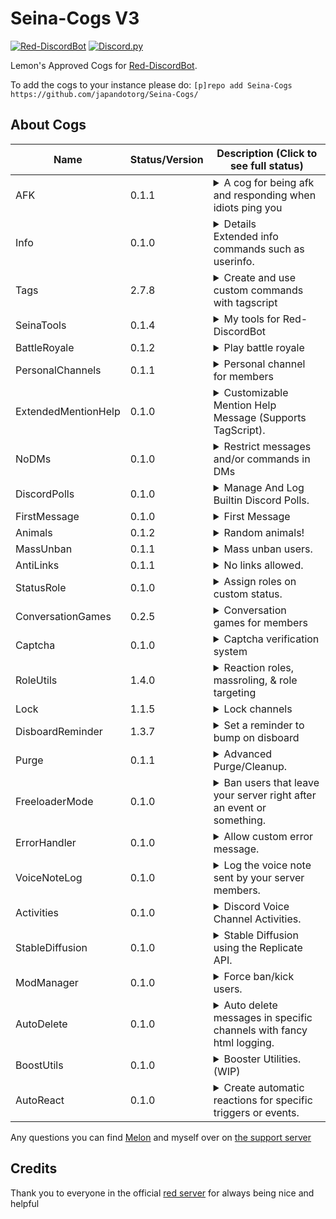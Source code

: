 # Seina-Cogs V3
[![Red-DiscordBot](https://img.shields.io/badge/Red--DiscordBot-V3-red.svg)](https://github.com/Cog-Creators/Red-DiscordBot) [![Discord.py](https://img.shields.io/badge/Discord.py-rewrite-blue.svg)](https://github.com/Rapptz/discord.py/tree/rewrite)

Lemon's Approved Cogs for [Red-DiscordBot](https://github.com/Cog-Creators/Red-DiscordBot/tree/V3/develop).

To add the cogs to your instance please do: `[p]repo add Seina-Cogs https://github.com/japandotorg/Seina-Cogs/`

## About Cogs
| Name        | Status/Version   | Description (Click to see full status)                                                                                           |
|-------------|------------------|----------------------------------------------------------------------------------------------------------------------------------|
| AFK         | 0.1.1            | <details>Away From Keyboard<summary>A cog for being afk and responding when idiots ping you</summary></details>                  |
| Info        | 0.1.0            | <details>Extended info commands.</details><summary>Extended info commands such as userinfo.</summary>                            |
| Tags        | 2.7.8            | <details>Create and use Tags<summary>Create and use custom commands with tagscript</summary></details>                           |
| SeinaTools  | 0.1.4            | <details><summary>My tools for Red-DiscordBot</summary>Some cool utility tools for Red-DiscordBot</details>                      |
| BattleRoyale| 0.1.2            | <details><summary>Play battle royale</summary>Play battle royale with your friends or join automated matches</details>           |
| PersonalChannels | 0.1.1       | <details><summary>Personal channel for members</summary>Personal channel for members</details>                                   |
| ExtendedMentionHelp | 0.1.0    | <details><summary>Customizable Mention Help Message (Supports TagScript).</summary>Set a custom message to be sent on bot mention (Supports TagScript).</details>                           |
| NoDMs       | 0.1.0            | <details><summary>Restrict messages and/or commands in DMs</summary>Restrict messages or any commands in DMs from others, with various configuration settings.</details> |
| DiscordPolls | 0.1.0           | <details><summary>Manage And Log Builtin Discord Polls.</summary>Manage and also configure logging for the builtin Discord Polls.</details> |
| FirstMessage| 0.1.0            | <details><summary>First Message</summary>A simple cog for jump to first message of a channel.</details>                          |
| Animals     | 0.1.2            | <details><summary>Random animals!</summary>Random animal images & facts</details>                                                |
| MassUnban   | 0.1.1            | <details><summary>Mass unban users.</summary>Mass unban users by the ban reason used</details>                                   |
| AntiLinks   | 0.1.1            | <details><summary>No links allowed.</summary>Removes all links in specified channels, with the ability to whitelist roles.</details> |
| StatusRole  | 0.1.0            | <details><summary>Assign roles on custom status.</summary>Assign roles to users for the duration in which they have certain custom statuses <details> |
| ConversationGames | 0.2.5      | <details><summary>Conversation games for members</summary>Conversation games for members</details>                         |
| Captcha     | 0.1.0            | <details><summary>Captcha verification system</summary>Captcha verification system</details>                                     |
| RoleUtils   | 1.4.0            | <details><summary>Reaction roles, massroling, & role targeting</summary>Reaction roles, massrolin & role targeting</details>     |
| Lock        | 1.1.5            | <details><summary>Lock channels</summary>Lock channels or the whole server</details>                                             |
| DisboardReminder | 1.3.7       | <details><summary>Set a reminder to bump on disboard</summary>Set a reminder to bump on disboard</details>                  |
| Purge       | 0.1.1            | <details><summary>Advanced Purge/Cleanup.</summary>Purge (deleted) messages that meet a criteria.</details>                      |
| FreeloaderMode | 0.1.0         | <details><summary>Ban users that leave your server right after an event or something.</summary>Ban freeloaders who leave your server right after an event or something.</details> |
| ErrorHandler | 0.1.0           | <details><summary>Allow custom error message.</summary>Adds ability to replace the output of the bots error handler when CommandInvokeError is raised, all other errors get handled by the old handler.</details> |
| VoiceNoteLog | 0.1.0           | <details><summary>Log the voice note sent by your server members.</summary>Log voice notes sent by your server members.</details> | 
| Activities  | 0.1.0            | <details><summary>Discord Voice Channel Activities.</summary>Discord Voice Channel Activities.</details>                         |
| StableDiffusion | 0.1.0        | <details><summary>Stable Diffusion using the Replicate API.</summary>Stable Diffusion using the Replicate API.</details>        |
| ModManager  | 0.1.0 | <details><summary>Force ban/kick users.</summary>Force ban/kick users so that they stay in the ban/kick list even if someone tries to manually unban them.</details>  |
| AutoDelete  | 0.1.0 | <details><summary>Auto delete messages in specific channels with fancy html logging.</summary>Auto delete messages in specific channels with fancy html logging.</details>  |
| BoostUtils  | 0.1.0 | <details><summary>Booster Utilities. (WIP)</summary>Various nitro boosting utilities. (WORK IN PROGRESS)</details>                          |
| AutoReact   | 0.1.0 | <details><summary>Create automatic reactions for specific triggers or events.</summary>Create automatic reactions for specific triggers or events.</details>  |


Any questions you can find [Melon](https://discord.com/oauth2/authorize?client_id=808706062013825036&scope=bot&permissions=1099511627767%20applications.commands) and myself over on [the support server](https://discord.gg/mXfYuMy92r)

## Credits
Thank you to everyone in the official [red server](https://discord.gg/red) for always being nice and helpful
